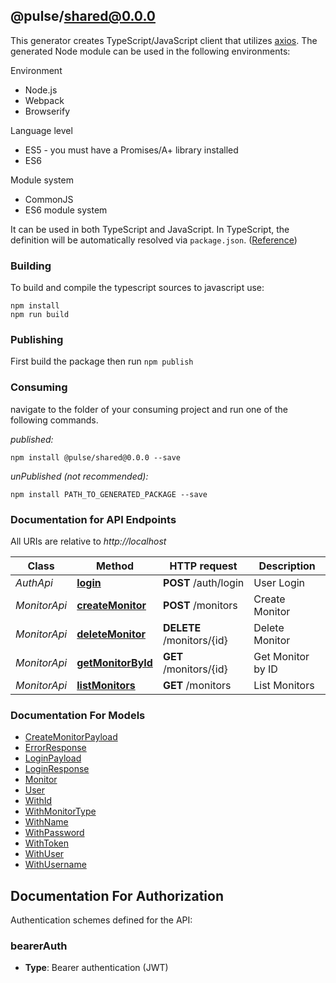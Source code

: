 ## @pulse/shared@0.0.0

This generator creates TypeScript/JavaScript client that utilizes [axios](https://github.com/axios/axios). The generated Node module can be used in the following environments:

Environment
* Node.js
* Webpack
* Browserify

Language level
* ES5 - you must have a Promises/A+ library installed
* ES6

Module system
* CommonJS
* ES6 module system

It can be used in both TypeScript and JavaScript. In TypeScript, the definition will be automatically resolved via `package.json`. ([Reference](https://www.typescriptlang.org/docs/handbook/declaration-files/consumption.html))

### Building

To build and compile the typescript sources to javascript use:
```
npm install
npm run build
```

### Publishing

First build the package then run `npm publish`

### Consuming

navigate to the folder of your consuming project and run one of the following commands.

_published:_

```
npm install @pulse/shared@0.0.0 --save
```

_unPublished (not recommended):_

```
npm install PATH_TO_GENERATED_PACKAGE --save
```

### Documentation for API Endpoints

All URIs are relative to *http://localhost*

Class | Method | HTTP request | Description
------------ | ------------- | ------------- | -------------
*AuthApi* | [**login**](docs/AuthApi.md#login) | **POST** /auth/login | User Login
*MonitorApi* | [**createMonitor**](docs/MonitorApi.md#createmonitor) | **POST** /monitors | Create Monitor
*MonitorApi* | [**deleteMonitor**](docs/MonitorApi.md#deletemonitor) | **DELETE** /monitors/{id} | Delete Monitor
*MonitorApi* | [**getMonitorById**](docs/MonitorApi.md#getmonitorbyid) | **GET** /monitors/{id} | Get Monitor by ID
*MonitorApi* | [**listMonitors**](docs/MonitorApi.md#listmonitors) | **GET** /monitors | List Monitors


### Documentation For Models

 - [CreateMonitorPayload](docs/CreateMonitorPayload.md)
 - [ErrorResponse](docs/ErrorResponse.md)
 - [LoginPayload](docs/LoginPayload.md)
 - [LoginResponse](docs/LoginResponse.md)
 - [Monitor](docs/Monitor.md)
 - [User](docs/User.md)
 - [WithId](docs/WithId.md)
 - [WithMonitorType](docs/WithMonitorType.md)
 - [WithName](docs/WithName.md)
 - [WithPassword](docs/WithPassword.md)
 - [WithToken](docs/WithToken.md)
 - [WithUser](docs/WithUser.md)
 - [WithUsername](docs/WithUsername.md)


<a id="documentation-for-authorization"></a>
## Documentation For Authorization


Authentication schemes defined for the API:
<a id="bearerAuth"></a>
### bearerAuth

- **Type**: Bearer authentication (JWT)

